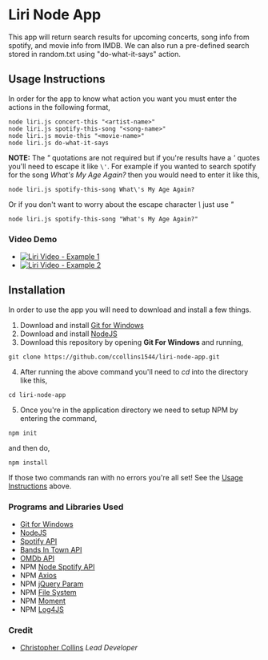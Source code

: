 # Liri Node App

This app will return search results for upcoming concerts, song info from spotify, and movie info from IMDB. We can also run a pre-defined search stored in random.txt using "do-what-it-says" action. 

## Usage Instructions
In order for the app to know what action you want you must enter the actions in the following format, 
```
node liri.js concert-this "<artist-name>"
node liri.js spotify-this-song "<song-name>"
node liri.js movie-this "<movie-name>"
node liri.js do-what-it-says
```
**NOTE:** The *"* quotations are not required but if you're results have a *'* quotes you'll need to escape it like `\'`. For example if you wanted to search spotify for the song *What's My Age Again?* then you would need to enter it like this, 
```
node liri.js spotify-this-song What\'s My Age Again?
```
Or if you don't want to worry about the escape character _\\_ just use *"* 
```
node liri.js spotify-this-song "What's My Age Again?"
```

### Video Demo
* [![Liri Video - Example 1](https://img.youtube.com/vi/2K8QKWzx17A/0.jpg)](https://www.youtube.com/watch?v=2K8QKWzx17A)
* [![Liri Video - Example 2](https://img.youtube.com/vi/fKZDASUBq5U/0.jpg)](https://www.youtube.com/watch?v=fKZDASUBq5U)

## Installation 
In order to use the app you will need to download and install a few things. 
1. Download and install [Git for Windows](https://gitforwindows.org/)
2. Download and install [NodeJS](https://nodejs.org/en/download/)
3. Download this repository by opening **Git For Windows** and running,
```
git clone https://github.com/ccollins1544/liri-node-app.git
```
4. After running the above command you'll need to *cd* into the directory like this,
```
cd liri-node-app
```
5. Once you're in the application directory we need to setup NPM by entering the command,
```
npm init
```
and then do,
```
npm install
```
If those two commands ran with no errors you're all set! See the [Usage Instructions](#usage-instructions) above. 

### Programs and Libraries Used
* [Git for Windows](https://gitforwindows.org/)
* [NodeJS](https://nodejs.org/en/download/)
* [Spotify API](https://developer.spotify.com/documentation/web-api/)
* [Bands In Town API](https://artists.bandsintown.com/support/bandsintown-api)
* [OMDb API](http://www.omdbapi.com/)
* NPM [Node Spotify API](https://www.npmjs.com/package/node-spotify-api)
* NPM [Axios](https://www.npmjs.com/package/axios)
* NPM [jQuery Param](https://www.npmjs.com/package/jquery-param)
* NPM [File System](https://www.npmjs.com/package/file-system)
* NPM [Moment](https://www.npmjs.com/package/moment)
* NPM [Log4JS](https://www.npmjs.com/package/log4js)

### Credit
* [Christopher Collins](https://ccollins.io) *Lead Developer*
